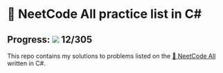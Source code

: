 # 🔮 NeetCode All practice list in C#
## Progress: ![](https://geps.dev/progress/4) 12/305

This repo contains my solutions to problems listed on the [🔮 NeetCode All](https://neetcode.io/practice) written in C#.